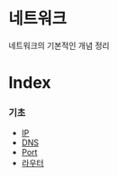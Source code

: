 # 네트워크
네트워크의 기본적인 개념 정리

# Index
### 기초
- [IP](IP.md)
- [DNS](DNS.md)
- [Port](Port.md)
- [라우터](Router.md)
